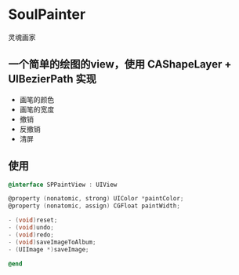# SoulPainter
灵魂画家

## 一个简单的绘图的view，使用 CAShapeLayer + UIBezierPath 实现
- 画笔的颜色
- 画笔的宽度
- 撤销
- 反撤销
- 清屏
## 使用
``` objective-c
@interface SPPaintView : UIView

@property (nonatomic, strong) UIColor *paintColor;
@property (nonatomic, assign) CGFloat paintWidth;

- (void)reset;
- (void)undo;
- (void)redo;
- (void)saveImageToAlbum;
- (UIImage *)saveImage;

@end

```
